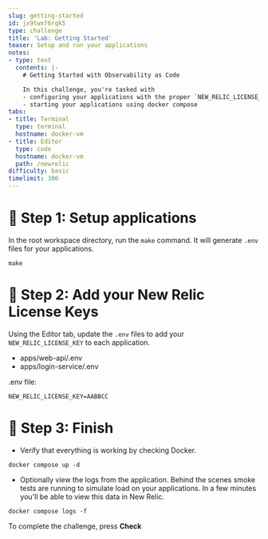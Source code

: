 ```yaml
---
slug: getting-started
id: jx9twxf6rqk5
type: challenge
title: 'Lab: Getting Started'
teaser: Setup and run your applications
notes:
- type: text
  contents: |-
    # Getting Started with Observability as Code

    In this challenge, you're tasked with
    - configuring your applications with the proper `NEW_RELIC_LICENSE_KEY`
    - starting your applications using docker compose
tabs:
- title: Terminal
  type: terminal
  hostname: docker-vm
- title: Editor
  type: code
  hostname: docker-vm
  path: /newrelic
difficulty: basic
timelimit: 300
---
```


🧪 Step 1: Setup applications
=======================

In the root workspace directory, run the `make` command.
It will generate `.env` files for your applications.

```
make
```

🧪 Step 2: Add your New Relic License Keys
=======================

Using the Editor tab, update the `.env` files to add your `NEW_RELIC_LICENSE_KEY` to each application.

- apps/web-api/.env
- apps/login-service/.env

.env file:
```
NEW_RELIC_LICENSE_KEY=AABBCC
```

🏁 Step 3: Finish
=========

- Verify that everything is working by checking Docker.

```
docker compose up -d
```

- Optionally view the logs from the application. Behind the scenes smoke tests are running to simulate load on your applications. In a few minutes you'll be able to view this data in New Relic.

```
docker compose logs -f
```

To complete the challenge, press **Check**
